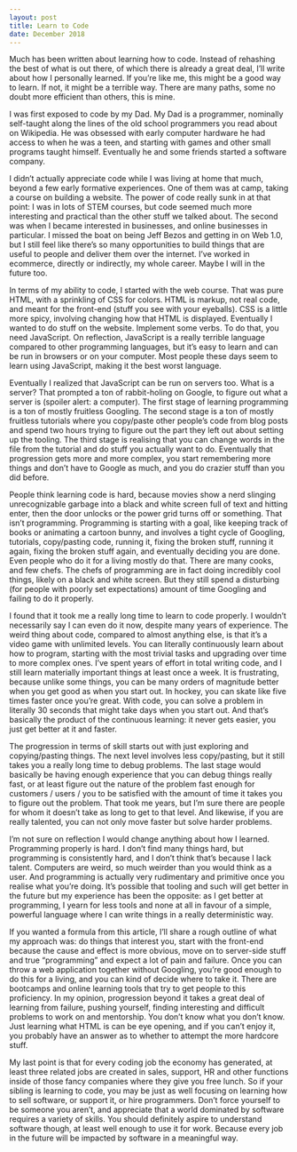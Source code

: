 ```yaml
---
layout: post
title: Learn to Code
date: December 2018
---
```

Much has been written about learning how to code. Instead of rehashing the best of what is out there, of which there is already a great deal, I’ll write about how I personally learned. If you’re like me, this might be a good way to learn. If not, it might be a terrible way. There are many paths, some no doubt more efficient than others, this is mine.

I was first exposed to code by my Dad. My Dad is a programmer, nominally self-taught along the lines of the old school programmers you read about on Wikipedia. He was obsessed with early computer hardware he had access to when he was a teen, and starting with games and other small programs taught himself. Eventually he and some friends started a software company.

I didn’t actually appreciate code while I was living at home that much, beyond a few early formative experiences. One of them was at camp, taking a course on building a website. The power of code really sunk in at that point: I was in lots of STEM courses, but code seemed much more interesting and practical than the other stuff we talked about. The second was when I became interested in businesses, and online businesses in particular. I missed the boat on being Jeff Bezos and getting in on Web 1.0, but I still feel like there’s so many opportunities to build things that are useful to people and deliver them over the internet. I’ve worked in ecommerce, directly or indirectly, my whole career. Maybe I will in the future too.

In terms of my ability to code, I started with the web course. That was pure HTML, with a sprinkling of CSS for colors. HTML is markup, not real code, and meant for the front-end (stuff you see with your eyeballs). CSS is a little more spicy, involving changing how that HTML is displayed. Eventually I wanted to do stuff on the website. Implement some verbs. To do that, you need JavaScript. On reflection, JavaScript is a really terrible language compared to other programming languages, but it’s easy to learn and can be run in browsers or on your computer. Most people these days seem to learn using JavaScript, making it the best worst language.

Eventually I realized that JavaScript can be run on servers too. What is a server? That prompted a ton of rabbit-holing on Google, to figure out what a server is (spoiler alert: a computer). The first stage of learning programming is a ton of mostly fruitless Googling. The second stage is a ton of mostly fruitless tutorials where you copy/paste other people’s code from blog posts and spend two hours trying to figure out the part they left out about setting up the tooling. The third stage is realising that you can change words in the file from the tutorial and do stuff you actually want to do. Eventually that progression gets more and more complex, you start remembering more things and don’t have to Google as much, and you do crazier stuff than you did before.

People think learning code is hard, because movies show a nerd slinging unrecognizable garbage into a black and white screen full of text and hitting enter, then the door unlocks or the power grid turns off or something. That isn’t programming. Programming is starting with a goal, like keeping track of books or animating a cartoon bunny, and involves a tight cycle of Googling, tutorials, copy/pasting code, running it, fixing the broken stuff, running it again, fixing the broken stuff again, and eventually deciding you are done. Even people who do it for a living mostly do that. There are many cooks, and few chefs. The chefs of programming are in fact doing incredibly cool things, likely on a black and white screen. But they still spend a disturbing (for people with poorly set expectations) amount of time Googling and failing to do it properly.

I found that it took me a really long time to learn to code properly. I wouldn’t necessarily say I can even do it now, despite many years of experience. The weird thing about code, compared to almost anything else, is that it’s a video game with unlimited levels. You can literally continuously learn about how to program, starting with the most trivial tasks and upgrading over time to more complex ones. I’ve spent years of effort in total writing code, and I still learn materially important things at least once a week. It is frustrating, because unlike some things, you can be many orders of magnitude better when you get good as when you start out. In hockey, you can skate like five times faster once you’re great. With code, you can solve a problem in literally 30 seconds that might take days when you start out. And that’s basically the product of the continuous learning: it never gets easier, you just get better at it and faster.

The progression in terms of skill starts out with just exploring and copying/pasting things. The next level involves less copy/pasting, but it still takes you a really long time to debug problems. The last stage would basically be having enough experience that you can debug things really fast, or at least figure out the nature of the problem fast enough for customers / users / you to be satisfied with the amount of time it takes you to figure out the problem. That took me years, but I’m sure there are people for whom it doesn’t take as long to get to that level. And likewise, if you are really talented, you can not only move faster but solve harder problems.

I’m not sure on reflection I would change anything about how I learned. Programming properly is hard. I don’t find many things hard, but programming is consistently hard, and I don’t think that’s because I lack talent. Computers are weird, so much weirder than you would think as a user. And programming is actually very rudimentary and primitive once you realise what you’re doing. It’s possible that tooling and such will get better in the future but my experience has been the opposite: as I get better at programming, I yearn for less tools and none at all in favour of a simple, powerful language where I can write things in a really deterministic way. 

If you wanted a formula from this article, I’ll share a rough outline of what my approach was: do things that interest you, start with the front-end because the cause and effect is more obvious, move on to server-side stuff and true “programming” and expect a lot of pain and failure. Once you can throw a web application together without Googling, you’re good enough to do this for a living, and you can kind of decide where to take it. There are bootcamps and online learning tools that try to get people to this proficiency. In my opinion, progression beyond it takes a great deal of learning from failure, pushing yourself, finding interesting and difficult problems to work on and mentorship. You don’t know what you don’t know. Just learning what HTML is can be eye opening, and if you can’t enjoy it, you probably have an answer as to whether to attempt the more hardcore stuff.

My last point is that for every coding job the economy has generated, at least three related jobs are created in sales, support, HR and other functions inside of those fancy companies where they give you free lunch. So if your sibling is learning to code, you may be just as well focusing on learning how to sell software, or support it, or hire programmers. Don’t force yourself to be someone you aren’t, and appreciate that a world dominated by software requires a variety of skills. You should definitely aspire to understand software though, at least well enough to use it for work. Because every job in the future will be impacted by software in a meaningful way.